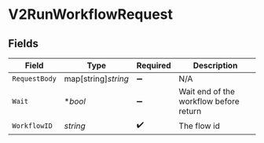 # V2RunWorkflowRequest


## Fields

| Field                                  | Type                                   | Required                               | Description                            |
| -------------------------------------- | -------------------------------------- | -------------------------------------- | -------------------------------------- |
| `RequestBody`                          | map[string]*string*                    | :heavy_minus_sign:                     | N/A                                    |
| `Wait`                                 | **bool*                                | :heavy_minus_sign:                     | Wait end of the workflow before return |
| `WorkflowID`                           | *string*                               | :heavy_check_mark:                     | The flow id                            |